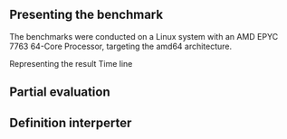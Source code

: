 ## Presenting the benchmark
The benchmarks were conducted on a Linux system with an AMD EPYC 7763 64-Core Processor, targeting the amd64 architecture.

Representing the result
Time line

## Partial evaluation

## Definition interperter
